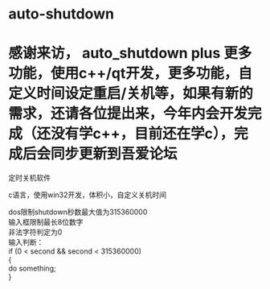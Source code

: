 # auto-shutdown  


# 感谢来访， auto_shutdown plus 更多功能，使用c++/qt开发，更多功能，自定义时间设定重启/关机等，如果有新的需求，还请各位提出来，今年内会开发完成（还没有学c++，目前还在学c），完成后会同步更新到吾爱论坛   

定时关机软件  

c语言，使用win32开发，体积小，自定义关机时间  



dos限制shutdown秒数最大值为315360000  
输入框限制最长8位数字  
非法字符判定为0  
输入判断：  
  if (0 < second && second < 315360000)  
  {  
    do something;  
  }  
